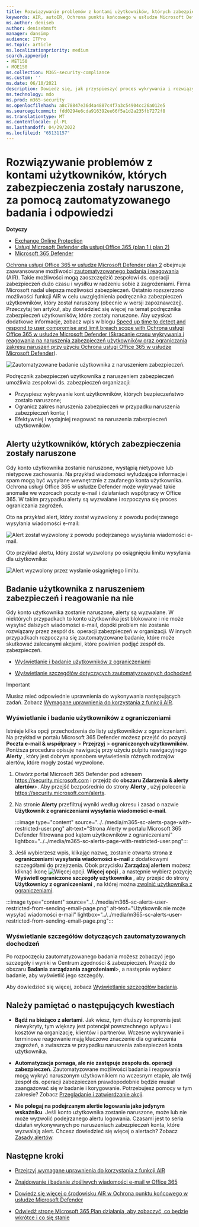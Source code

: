 ```yaml
---
title: Rozwiązywanie problemów z kontami użytkowników, których zabezpieczenia zostały naruszone, za pomocą zautomatyzowanego badania i odpowiedzi
keywords: AIR, autoIR, Ochrona punktu końcowego w usłudze Microsoft Defender, automated, investigation, response, remediation, threats, advanced, threat, protection, compromised
ms.author: deniseb
author: denisebmsft
manager: dansimp
audience: ITPro
ms.topic: article
ms.localizationpriority: medium
search.appverid:
- MET150
- MOE150
ms.collection: M365-security-compliance
ms.custom: ''
ms.date: 06/10/2021
description: Dowiedz się, jak przyspieszyć proces wykrywania i rozwiązywania problemów z kontami użytkowników, których zabezpieczenia zostały naruszone, dzięki możliwościom zautomatyzowanego badania i reagowania w planie Ochrona usługi Office 365 w usłudze Microsoft Defender 2.
ms.technology: mdo
ms.prod: m365-security
ms.openlocfilehash: a8c78847e36d4a4887c4f7a3c54904cc26a012e5
ms.sourcegitcommit: fdd0294e6cda916392ee66f5a1d2a235fb7272f8
ms.translationtype: MT
ms.contentlocale: pl-PL
ms.lasthandoff: 04/29/2022
ms.locfileid: "65131157"
---
```

# <a name="address-compromised-user-accounts-with-automated-investigation-and-response"></a>Rozwiązywanie problemów z kontami użytkowników, których zabezpieczenia zostały naruszone, za pomocą zautomatyzowanego badania i odpowiedzi

**Dotyczy**
- [Exchange Online Protection](exchange-online-protection-overview.md)
- [Usługi Microsoft Defender dla usługi Office 365 (plan 1 i plan 2)](defender-for-office-365.md)
- [Microsoft 365 Defender](../defender/microsoft-365-defender.md)

[Ochrona usługi Office 365 w usłudze Microsoft Defender plan 2](defender-for-office-365.md#microsoft-defender-for-office-365-plan-1-and-plan-2) obejmuje zaawansowane możliwości [zautomatyzowanego badania i reagowania](office-365-air.md) (AIR). Takie możliwości mogą zaoszczędzić zespołowi ds. operacji zabezpieczeń dużo czasu i wysiłku w radzeniu sobie z zagrożeniami. Firma Microsoft nadal ulepsza możliwości zabezpieczeń. Ostatnio rozszerzono możliwości funkcji AIR w celu uwzględnienia podręcznika zabezpieczeń użytkowników, który został naruszony (obecnie w wersji zapoznawczej). Przeczytaj ten artykuł, aby dowiedzieć się więcej na temat podręcznika zabezpieczeń użytkowników, które zostały naruszone. Aby uzyskać dodatkowe informacje, zobacz wpis w blogu [Speed up time to detect and respond to user compromise and limit breach scope with Ochrona usługi Office 365 w usłudze Microsoft Defender (Skracanie czasu wykrywania i reagowania na naruszenia zabezpieczeń użytkowników oraz ograniczania zakresu naruszeń przy użyciu Ochrona usługi Office 365 w usłudze Microsoft Defender](https://techcommunity.microsoft.com/t5/Security-Privacy-and-Compliance/Speed-up-time-to-detect-and-respond-to-user-compromise-and-limit/ba-p/977053)).

![Zautomatyzowane badanie użytkownika z naruszeniem zabezpieczeń.](/microsoft-365/media/office365atp-compduserinvestigation.jpg)

Podręcznik zabezpieczeń użytkownika z naruszeniem zabezpieczeń umożliwia zespołowi ds. zabezpieczeń organizacji:

- Przyspiesz wykrywanie kont użytkowników, których bezpieczeństwo zostało naruszone;
- Ogranicz zakres naruszenia zabezpieczeń w przypadku naruszenia zabezpieczeń konta; I
- Efektywniej i wydajniej reagować na naruszenia zabezpieczeń użytkowników.

## <a name="compromised-user-alerts"></a>Alerty użytkowników, których zabezpieczenia zostały naruszone

Gdy konto użytkownika zostanie naruszone, wystąpią nietypowe lub nietypowe zachowania. Na przykład wiadomości wyłudzające informacje i spam mogą być wysyłane wewnętrznie z zaufanego konta użytkownika. Ochrona usługi Office 365 w usłudze Defender może wykrywać takie anomalie we wzorcach poczty e-mail i działaniach współpracy w Office 365. W takim przypadku alerty są wyzwalane i rozpoczyna się proces ograniczania zagrożeń.

Oto na przykład alert, który został wyzwolony z powodu podejrzanego wysyłania wiadomości e-mail:

![Alert został wyzwolony z powodu podejrzanego wysyłania wiadomości e-mail.](/microsoft-365/media/office365atp-suspiciousemailsendalert.jpg)

Oto przykład alertu, który został wyzwolony po osiągnięciu limitu wysyłania dla użytkownika:

![Alert wyzwolony przez wysłanie osiągniętego limitu.](/microsoft-365/media/office365atp-sendinglimitreached.jpg)

## <a name="investigate-and-respond-to-a-compromised-user"></a>Badanie użytkownika z naruszeniem zabezpieczeń i reagowanie na nie

Gdy konto użytkownika zostanie naruszone, alerty są wyzwalane. W niektórych przypadkach to konto użytkownika jest blokowane i nie może wysyłać dalszych wiadomości e-mail, dopóki problem nie zostanie rozwiązany przez zespół ds. operacji zabezpieczeń w organizacji. W innych przypadkach rozpoczyna się zautomatyzowane badanie, które może skutkować zalecanymi akcjami, które powinien podjąć zespół ds. zabezpieczeń.

- [Wyświetlanie i badanie użytkowników z ograniczeniami](#view-and-investigate-restricted-users)

- [Wyświetlanie szczegółów dotyczących zautomatyzowanych dochodzeń](#view-details-about-automated-investigations)

> [!IMPORTANT]
> Musisz mieć odpowiednie uprawnienia do wykonywania następujących zadań. Zobacz [Wymagane uprawnienia do korzystania z funkcji AIR](office-365-air.md#required-permissions-to-use-air-capabilities).

### <a name="view-and-investigate-restricted-users"></a>Wyświetlanie i badanie użytkowników z ograniczeniami

Istnieje kilka opcji przechodzenia do listy użytkowników z ograniczeniami. Na przykład w portalu Microsoft 365 Defender możesz przejść do pozycji **Poczta e-mail & współpracy** \> **Przejrzyj** \> **ograniczonych użytkowników**. Poniższa procedura opisuje nawigację przy użyciu pulpitu nawigacyjnego **Alerty** , który jest dobrym sposobem wyświetlenia różnych rodzajów alertów, które mogły zostać wyzwolone.

1. Otwórz portal Microsoft 365 Defender pod adresem <https://security.microsoft.com> i przejdź do **obszaru Zdarzenia & alerty alertów**\>. Aby przejść bezpośrednio do strony **Alerty** , użyj polecenia <https://security.microsoft.com/alerts>.

2. Na stronie **Alerty** przefiltruj wyniki według okresu i zasad o nazwie **Użytkownik z ograniczeniami wysyłania wiadomości e-mail**.

   :::image type="content" source="../../media/m365-sc-alerts-page-with-restricted-user.png" alt-text="Strona Alerty w portalu Microsoft 365 Defender filtrowana pod kątem użytkowników z ograniczeniami" lightbox="../../media/m365-sc-alerts-page-with-restricted-user.png":::

3. Jeśli wybierzesz wpis, klikając nazwę, zostanie otwarta strona **z ograniczeniami wysyłania wiadomości e-mail** z dodatkowymi szczegółami do przejrzenia. Obok przycisku **Zarządzaj alertem** możesz kliknąć ikonę ![Więcej opcji.](../../media/m365-cc-sc-more-actions-icon.png) **Więcej opcji** , a następnie wybierz pozycję **Wyświetl ograniczone szczegóły użytkownika** , aby przejść do strony **Użytkownicy z ograniczeniami** , na której można [zwolnić użytkownika z ograniczeniami](removing-user-from-restricted-users-portal-after-spam.md).

  :::image type="content" source="../../media/m365-sc-alerts-user-restricted-from-sending-email-page.png" alt-text="Użytkownik nie może wysyłać wiadomości e-mail" lightbox="../../media/m365-sc-alerts-user-restricted-from-sending-email-page.png":::

### <a name="view-details-about-automated-investigations"></a>Wyświetlanie szczegółów dotyczących zautomatyzowanych dochodzeń

Po rozpoczęciu zautomatyzowanego badania możesz zobaczyć jego szczegóły i wyniki w Centrum zgodności & zabezpieczeń. Przejdź do obszaru **Badania** **zarządzania zagrożeniami**\>, a następnie wybierz badanie, aby wyświetlić jego szczegóły.

Aby dowiedzieć się więcej, zobacz [Wyświetlanie szczegółów badania](air-view-investigation-results.md).

## <a name="keep-the-following-points-in-mind"></a>Należy pamiętać o następujących kwestiach

- **Bądź na bieżąco z alertami**. Jak wiesz, tym dłuższy kompromis jest niewykryty, tym większy jest potencjał powszechnego wpływu i kosztów na organizację, klientów i partnerów. Wczesne wykrywanie i terminowe reagowanie mają kluczowe znaczenie dla ograniczenia zagrożeń, a zwłaszcza w przypadku naruszenia zabezpieczeń konta użytkownika.

- **Automatyzacja pomaga, ale nie zastępuje zespołu ds. operacji zabezpieczeń**. Zautomatyzowane możliwości badania i reagowania mogą wykryć naruszonym użytkownikiem na wczesnym etapie, ale twój zespół ds. operacji zabezpieczeń prawdopodobnie będzie musiał zaangażować się w badanie i korygowanie. Potrzebujesz pomocy w tym zakresie? Zobacz [Przeglądanie i zatwierdzanie akcji](air-review-approve-pending-completed-actions.md).

- **Nie polegaj na podejrzanym alertie logowania jako jedynym wskaźniku**. Jeśli konto użytkownika zostanie naruszone, może lub nie może wyzwolić podejrzanego alertu logowania. Czasami jest to seria działań wykonywanych po naruszeniach zabezpieczeń konta, które wyzwalają alert. Chcesz dowiedzieć się więcej o alertach? Zobacz [Zasady alertów](../../compliance/alert-policies.md).

## <a name="next-steps"></a>Następne kroki

- [Przejrzyj wymagane uprawnienia do korzystania z funkcji AIR](office-365-air.md#required-permissions-to-use-air-capabilities)

- [Znajdowanie i badanie złośliwych wiadomości e-mail w Office 365](investigate-malicious-email-that-was-delivered.md)

- [Dowiedz się więcej o środowisku AIR w Ochrona punktu końcowego w usłudze Microsoft Defender](/windows/security/threat-protection/microsoft-defender-atp/automated-investigations)

- [Odwiedź stronę Microsoft 365 Plan działania, aby zobaczyć, co będzie wkrótce i co się stanie](https://www.microsoft.com/microsoft-365/roadmap?filters=)
